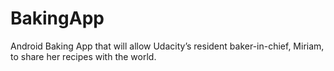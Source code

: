 # BakingApp
Android Baking App that will allow Udacity’s resident baker-in-chief, Miriam, to share her recipes with the world.
